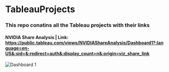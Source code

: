 # TableauProjects
### This repo conatins all the Tableau projects with their links
 
#### NVIDIA Share Analysis | Link: https://public.tableau.com/views/NVIDIAShareAnalysis/Dashboard1?:language=en-US&:sid=&:redirect=auth&:display_count=n&:origin=viz_share_link 
![Dashboard 1](https://github.com/user-attachments/assets/5830779b-9c59-4cdb-80f9-b2698c3e18a7)
